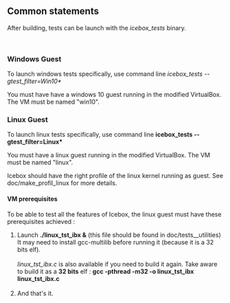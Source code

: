 ## Common statements

After building, tests can be launch with the _icebox_tests_ binary.

<br>

### Windows Guest

To launch windows tests specifically, use command line _icebox_tests --gtest_filter=Win10*_

You must have have a windows 10 guest running in the modified VirtualBox. The VM must be named "win10".

### Linux Guest

To launch linux tests specifically, use command line __icebox_tests --gtest_filter=Linux*__

You must have a linux guest running in the modified VirtualBox. The VM must be named "linux".

Icebox should have the right profile of the linux kernel running as guest. See doc/make_profil_linux for more details.

#### VM prerequisites
To be able to test all the features of Icebox, the linux guest must have these prerequisites achieved :
1. Launch __./linux_tst_ibx &__ (this file should be found in doc/tests__utilities)<br>
It may need to install gcc-multilib before running it (because it is a 32 bits elf).<br><br>
_linux_tst_ibx.c_ is also available if you need to build it again. Take aware to build it as a __32 bits__ elf : __gcc -pthread -m32 -o linux_tst_ibx linux_tst_ibx.c__<br><br>
2. And that's it.

